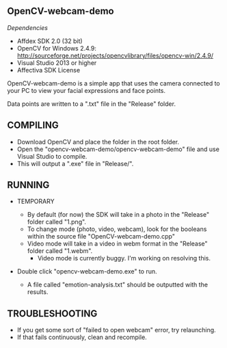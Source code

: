 OpenCV-webcam-demo
------------------

*Dependencies*

- Affdex SDK 2.0 (32 bit)
- OpenCV for Windows 2.4.9: http://sourceforge.net/projects/opencvlibrary/files/opencv-win/2.4.9/
- Visual Studio 2013 or higher
- Affectiva SDK License

OpenCV-webcam-demo is a simple app that uses the camera connected to your PC to view your facial expressions and face points.

Data points are written to a ".txt" file in the "Release" folder.



COMPILING
---------

- Download OpenCV and place the folder in the root folder.
- Open the "opencv-webcam-demo/opencv-webcam-demo" file and use Visual Studio to compile.
- This will output a ".exe" file in "Release/".


RUNNING
-------

- TEMPORARY
	- By default (for now) the SDK will take in a photo in the "Release" folder called "1.png".
	- To change mode (photo, video, webcam), look for the booleans within the source file "OpenCV-webcam-demo.cpp"
	- Video mode will take in a video in webm format in the "Release" folder called "1.webm".
		- Video mode is currently buggy. I'm working on resolving this.

- Double click "opencv-webcam-demo.exe" to run.
	- A file called "emotion-analysis.txt" should be outputted with the results.


TROUBLESHOOTING
---------------

- If you get some sort of "failed to open webcam" error, try relaunching.
- If that fails continuously, clean and recompile.